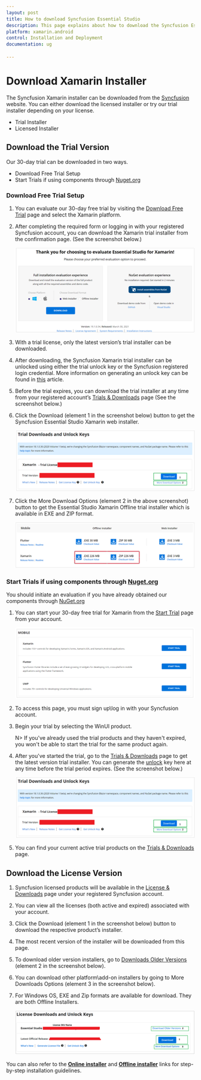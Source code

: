 ```yaml
---
layout: post
title: How to download Syncfusion Essential Studio
description: This page explains about how to download the Syncfusion Essential Studio installer based on licensed and trial customer
platform: xamarin.android
control: Installation and Deployment
documentation: ug

---
```


# Download Xamarin Installer

The Syncfusion Xamarin installer can be downloaded from the [Syncfusion](https://www.syncfusion.com/xamarin-ui-controls) website. You can either download the licensed installer or try our trial installer depending on your license. 

   -	Trial Installer
   -	Licensed Installer


## Download the Trial Version

Our 30-day trial can be downloaded in two ways.

   * Download Free Trial Setup
   * Start Trials if using components through [Nuget.org](https://www.nuget.org/packages?q=syncfusion)


### Download Free Trial Setup

1. You can evaluate our 30-day free trial by visiting the [Download Free Trial](https://www.syncfusion.com/downloads) page and select the Xamarin platform.
2. After completing the required form or logging in with your registered Syncfusion account, you can download the Xamarin trial installer from the confirmation page. (See the screenshot below.) 
   
   ![Trial and downloads of Syncfusion Essential Studio](download-images/trial-confirmation.png)
   
3. With a trial license, only the latest version’s trial installer can be downloaded.
4. After downloading, the Syncfusion Xamarin trial installer can be unlocked using either the trial unlock key or the Syncfusion registered login credential. More information on generating an unlock key can be found in [this](https://www.syncfusion.com/kb/8069/how-to-generate-unlock-key-for-essentials-studio-products) article.
5. Before the trial expires, you can download the trial installer at any time from your registered account’s [Trials & Downloads](https://www.syncfusion.com/account/manage-trials/downloads) page (See the screenshot below.)
6. Click the Download (element 1 in the screenshot below) button to get the Syncfusion Essential Studio Xamarin web installer.
 
   ![Trial and downloads of Syncfusion Essential Studio](download-images/trial-download.png)

7. Click the More Download Options (element 2 in the above screenshot) button to get the Essential Studio Xamarin Offline trial installer which is available in EXE and ZIP format.

   ![License and downloads of Syncfusion Essential Studio](download-images/start-trial-download-offline-installer.png)
   
### Start Trials if using components through [Nuget.org](https://www.nuget.org/packages?q=syncfusion)

You should initiate an evaluation if you have already obtained our components through [NuGet.org](https://www.nuget.org/packages?q=syncfusion)

1. You can start your 30-day free trial for Xamarin from the [Start Trial](https://www.syncfusion.com/account/manage-trials/start-trials) page from your account.
   
   ![Trial and downloads of Syncfusion Essential Studio](download-images/start-trial-download.png)
   
2. To access this page, you must sign up\log in with your Syncfusion account.
3. Begin your trial by selecting the WinUI product. 

   N> If you've already used the trial products and they haven't expired, you won't be able to start the trial for the same product again.

4. After you've started the trial, go to the [Trials & Downloads](https://www.syncfusion.com/account/manage-trials/downloads) page to get the latest version trial installer. You can generate the [unlock](https://www.syncfusion.com/kb/8069/how-to-generate-unlock-key-for-essentials-studio-products) key here at any time before the trial period expires. (See the screenshot below.)

   ![License and downloads of Syncfusion Essential Studio](download-images/start-trial-download-installer.png)

5. You can find your current active trial products on the [Trials & Downloads](https://www.syncfusion.com/account/manage-trials/downloads) page.
   

## Download the License Version

1. Syncfusion licensed products will be available in the [License & Downloads](https://www.syncfusion.com/account/downloads) page under your registered Syncfusion account.
2. You can view all the licenses (both active and expired) associated with your account.
3. Click the Download (element 1 in the screenshot below) button to download the respective product’s installer.
4. The most recent version of the installer will be downloaded from this page.
5. To download older version installers, go to [Downloads Older Versions](https://www.syncfusion.com/account/downloads/studio) (element 2 in the screenshot below).
6. You can download other platform\add-on installers by going to More Downloads Options (element 3 in the screenshot below).
7. For Windows OS, EXE and Zip formats are available for download. They are both Offline Installers.

   ![License and downloads of Syncfusion Essential Studio](download-images/license-download.png)
	
	
You can also refer to the [**Online installer**](https://help.syncfusion.com/xamarin/installation-and-upgrade/install-using-the-web-installer) and [**Offline installer**](https://help.syncfusion.com/xamarin/installation-and-upgrade/install-using-the-offline-installer) links for step-by-step installation guidelines.	